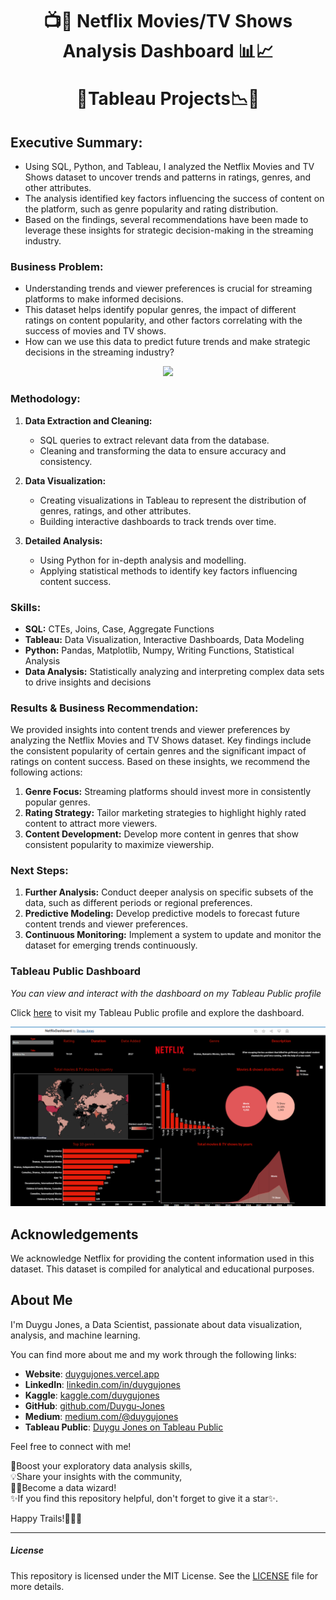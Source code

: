 <h1 align="center">
📺🎥 Netflix Movies/TV Shows Analysis Dashboard 📊📈
  
🎯Tableau Projects📉🍿
</h1>

## Executive Summary:

- Using SQL, Python, and Tableau, I analyzed the Netflix Movies and TV Shows dataset to uncover trends and patterns in ratings, genres, and other attributes. 
- The analysis identified key factors influencing the success of content on the platform, such as genre popularity and rating distribution. 
- Based on the findings, several recommendations have been made to leverage these insights for strategic decision-making in the streaming industry.

### Business Problem:

- Understanding trends and viewer preferences is crucial for streaming platforms to make informed decisions. 
- This dataset helps identify popular genres, the impact of different ratings on content popularity, and other factors correlating with the success of movies and TV shows. 
- How can we use this data to predict future trends and make strategic decisions in the streaming industry?

<p align="center">
  <img src="https://mir-s3-cdn-cf.behance.net/project_modules/hd/fb762791877129.5e3cb3903fb67.gif">
</p>


### Methodology:

1. **Data Extraction and Cleaning:**
   - SQL queries to extract relevant data from the database.
   - Cleaning and transforming the data to ensure accuracy and consistency.

2. **Data Visualization:**
   - Creating visualizations in Tableau to represent the distribution of genres, ratings, and other attributes.
   - Building interactive dashboards to track trends over time.

3. **Detailed Analysis:**
   - Using Python for in-depth analysis and modelling.
   - Applying statistical methods to identify key factors influencing content success.

### Skills:

- **SQL:** CTEs, Joins, Case, Aggregate Functions
- **Tableau:** Data Visualization, Interactive Dashboards, Data Modeling
- **Python:** Pandas, Matplotlib, Numpy, Writing Functions, Statistical Analysis
- **Data Analysis:** Statistically analyzing and interpreting complex data sets to drive insights and decisions

### Results & Business Recommendation:

We provided insights into content trends and viewer preferences by analyzing the Netflix Movies and TV Shows dataset. 
Key findings include the consistent popularity of certain genres and the significant impact of ratings on content success. 
Based on these insights, we recommend the following actions:

1. **Genre Focus:** Streaming platforms should invest more in consistently popular genres.
2. **Rating Strategy:** Tailor marketing strategies to highlight highly rated content to attract more viewers.
3. **Content Development:** Develop more content in genres that show consistent popularity to maximize viewership.


### Next Steps:

1. **Further Analysis:** Conduct deeper analysis on specific subsets of the data, such as different periods or regional preferences.
2. **Predictive Modeling:** Develop predictive models to forecast future content trends and viewer preferences.
3. **Continuous Monitoring:** Implement a system to update and monitor the dataset for emerging trends continuously.

### Tableau Public Dashboard

*You can view and interact with the dashboard on my Tableau Public profile*

Click [here](https://public.tableau.com/app/profile/duygu.jones/viz/NetflixDashboard_17133850323390/Netflix) to visit my Tableau Public profile and explore the dashboard.

![](https://github.com/Duygu-Jones/Dashboard_Projects/blob/main/TABLEAU/Netflix-Tableau-Dashboard/Netflix_Tableau_Dashboard.png)


## Acknowledgements

We acknowledge Netflix for providing the content information used in this dataset. 
This dataset is compiled for analytical and educational purposes.

## About Me

I'm Duygu Jones, a Data Scientist, passionate about data visualization, analysis, and machine learning. <br>

You can find more about me and my work through the following links:

- **Website**: [duygujones.vercel.app](https://duygujones.vercel.app/)
- **LinkedIn**: [linkedin.com/in/duygujones](https://www.linkedin.com/in/duygujones/)
- **Kaggle**: [kaggle.com/duygujones](https://www.kaggle.com/duygujones)
- **GitHub**: [github.com/Duygu-Jones](https://github.com/Duygu-Jones)
- **Medium**: [medium.com/@duygujones](https://medium.com/@duygujones)
- **Tableau Public**: [Duygu Jones on Tableau Public](https://public.tableau.com/app/profile/duygu.jones/vizzes)

Feel free to connect with me!<br>

🎯Boost your exploratory data analysis skills,<br> 
💡Share your insights with the community,<br>
👩‍💻Become a data wizard!<br>
✨If you find this repository helpful, don't forget to give it a star✨.<br>

Happy Trails!👩‍💻✨

---

##### License

This repository is licensed under the MIT License. See the [LICENSE](LICENSE) file for more details.
